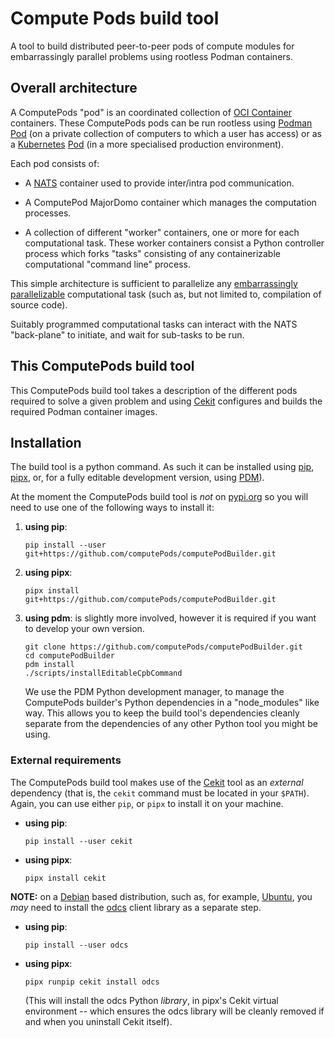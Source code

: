 # Compute Pods build tool

A tool to build distributed peer-to-peer pods of compute modules for
embarrassingly parallel problems using rootless Podman containers.

## Overall architecture

A ComputePods "pod" is an coordinated collection of
[OCI Container](https://opencontainers.org/) containers.
These ComputePods pods can be run rootless using [Podman](https://podman.io/)
[Pod](http://docs.podman.io/en/latest/pod.html) (on a
private collection of computers to which a user has access)
or as a [Kubernetes](https://kubernetes.io/)
[Pod](https://kubernetes.io/docs/concepts/workloads/pods/)
(in a more specialised production environment).

Each pod consists of:

- A [NATS](https://nats.io/) container used to provide inter/intra pod
  communication.

- A ComputePod MajorDomo container which manages the computation processes.

- A collection of different "worker" containers, one or more for each
  computational task. These worker containers consist a Python controller
  process which forks "tasks" consisting of any containerizable
  computational "command line" process.

This simple architecture is sufficient to parallelize any
[embarrassingly parallelizable](https://en.wikipedia.org/wiki/Embarrassingly_parallel)
computational task (such as, but not limited to, compilation of source code).

Suitably programmed computational tasks can interact with the NATS
"back-plane" to initiate, and wait for sub-tasks to be run.

## This ComputePods build tool

This ComputePods build tool takes a description of the different pods
required to solve a given problem and using [Cekit](https://cekit.io/)
configures and builds the required Podman container images.

## Installation

The build tool is a python command. As such it can be installed using
[pip](https://pip.pypa.io/en/stable/),
[pipx](https://pypa.github.io/pipx/), or, for a fully editable development
version, using [PDM](https://pdm.fming.dev/)).

At the moment the ComputePods build tool is *not* on [pypi.org](pypi.org)
so you will need to use one of the following ways to install it:

1. **using pip**:

   ```
   pip install --user git+https://github.com/computePods/computePodBuilder.git
   ```

2. **using pipx**:

   ```
   pipx install git+https://github.com/computePods/computePodBuilder.git
   ```

3. **using pdm**: is slightly more involved, however it is required if you
   want to develop your own version.

   ```
   git clone https://github.com/computePods/computePodBuilder.git
   cd computePodBuilder
   pdm install
   ./scripts/installEditableCpbCommand
   ```

   We use the PDM Python development manager, to manage the ComputePods
   builder's Python dependencies in a "node_modules" like way. This allows
   you to keep the build tool's dependencies cleanly separate from the
   dependencies of any other Python tool you might be using.

### External requirements

The ComputePods build tool makes use of the [Cekit](https://cekit.io/)
tool as an *external* dependency (that is, the `cekit` command must be
located in your `$PATH`). Again, you can use either `pip`, or `pipx` to
install it on your machine.

- **using pip**:

  ```
  pip install --user cekit
  ```

- **using pipx**:

  ```
  pipx install cekit
  ```

**NOTE:** on a [Debian](https://www.debian.org/) based distribution, such
as, for example, [Ubuntu](https://ubuntu.com/), you *may* need to install
the [odcs](https://pypi.org/project/odcs/) client library as a separate
step.

- **using pip**:

  ```
  pip install --user odcs
  ```

- **using pipx**:

  ```
  pipx runpip cekit install odcs
  ```

  (This will install the odcs Python *library*, in pipx's Cekit virtual
  environment -- which ensures the odcs library will be cleanly removed if
  and when you uninstall Cekit itself).